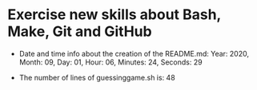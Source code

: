 # Exercise new skills about Bash, Make, Git and GitHub
- Date and time info about the creation of the README.md: 
Year: 2020, Month: 09, Day: 01, Hour: 06, Minutes: 24, Seconds: 29

- The number of lines of guessinggame.sh is: 
48
